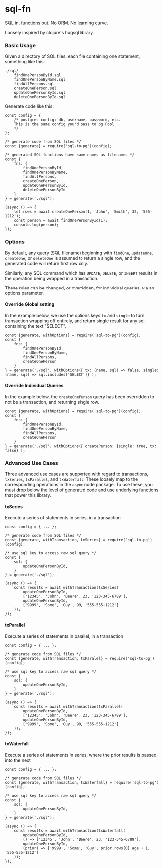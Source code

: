 # sql-fn

SQL in, functions out. No ORM. No learning curve.

Loosely inspired by clojure's hugsql library.

### Basic Usage

Given a directory of SQL files, each file containing one statement, something like this:

```
./sql/
    findOnePersonById.sql
    findOnePersonByName.sql
    findAllPersons.sql
    createOnePerson.sql
    updateOnePersonById.sql
    deleteOnePersonById.sql

```

Generate code like this:

```
const config = {
    /* postgres config: db, username, password, etc. 
    This is the same config you'd pass to pg.Pool
    */
};

/* generate code from SQL files */
const {generate} = require('sql-to-pg')(config);

/* generated SQL functions have same names as filenames */
const {
    fns: {
        findOnePersonById,
        findOnePersonByName,
        findAllPersons,
        createOnePerson,
        updateOnePersonById,
        deleteOnePersonById
    }
} = generate('./sql');

(async () => {
    let rows = await createOnePerson(1, 'John', 'Smith', 32, '555-1212');
    const person = await findOnePersonById(1);
    console.log(person);
});
```

### Options

By default, any query (SQL filename) beginning with `findOne`, `updateOne`, `createOne`, or `deleteOne`
is assumed to return a single row, and the generated code will return first row only.

Similarly, any SQL command which has `UPDATE`, `DELETE`, or `INSERT` results in the operation being 
wrapped in a transaction.

These rules can be changed, or overridden, for individual queries, via an options parameter.


#### Override Global setting

In the example below, we use the options keys `tx` and `single` to turn transaction wrapping off entirely,
and return single result for any sql containing the text "SELECT".
```
const {generate, withOptions} = require('sql-to-pg')(config);
const {
    fns: {
        findOnePersonById,
        findOnePersonByName,
        findAllPersons,
        createOnePerson
    }
} = generate('./sql', withOptions({ tx: (name, sql) => false, single: (name, sql) => sql.includes('SELECT')} );
```

#### Override Individual Queries

In the example below, the `createOnePerson` query has been overridden to not be a transaction, and 
returning single row.

```
const {generate, withOptions} = require('sql-to-pg')(config);
const {
    fns: {
        findOnePersonById,
        findOnePersonByName,
        findAllPersons,
        createOnePerson
    }
} = generate('./sql', withOptions({ createPerson: {single: true, tx: false} );
```

### Advanced Use Cases

Three advanced use cases are supported with regard to transactions, `txSeries`, `txParallel`, and `txWaterfall`. These
loosely map to the corresponding operations in the `async` node package. To use these, you must drop below the 
level of generated code and use underlying functions that power this library.

#### txSeries

Execute a series of statements in series, in a transaction

```
const config = { ... };

/* generate code from SQL files */
const {generate, withTransaction, txSeries} = require('sql-to-pg')(config);

/* use sql key to access raw sql query */
const {
    sql: {
        updateOnePersonById,
    }
} = generate('./sql');

(async () => {
    const results = await withTransaction(txSeries(
        updateOnePersonById,
        ['12345', 'John', 'Deere', 23, '123-345-6789'],
        updateOnePersonById,
        ['9999', 'Some', 'Guy', 99, '555-555-1212']
    ));
});
```

#### txParallel

Execute a series of statements in parallel, in a transaction

```
const config = { ... };

/* generate code from SQL files */
const {generate, withTransaction, txParalel} = require('sql-to-pg')(config);

/* use sql key to access raw sql query */
const {
    sql: {
        updateOnePersonById,
    }
} = generate('./sql');

(async () => {
    const results = await withTransaction(txParallel(
        updateOnePersonById,
        ['12345', 'John', 'Deere', 23, '123-345-6789'],
        updateOnePersonById,
        ['9999', 'Some', 'Guy', 99, '555-555-1212']
    ));
});
```

#### txWaterfall

Execute a series of statements in series, where the prior results is passed into the next

```
const config = { ... };

/* generate code from SQL files */
const {generate, withTransaction, txWaterfall} = require('sql-to-pg')(config);

/* use sql key to access raw sql query */
const {
    sql: {
        updateOnePersonById,
    }
} = generate('./sql');

(async () => {
    const results = await withTransaction(txWaterfall(
        updateOnePersonById,
        () => ['12345', 'John', 'Deere', 23, '123-345-6789'],
        updateOnePersonById,
        (prior) => ['9999', 'Some', 'Guy', prior.rows[0].age + 1, '555-555-1212']
    ));
});
```
